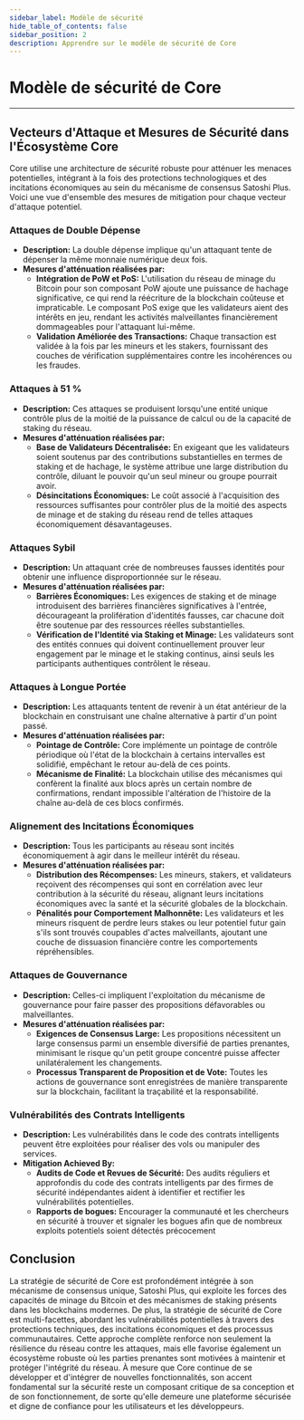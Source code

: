 ```yaml
---
sidebar_label: Modèle de sécurité
hide_table_of_contents: false
sidebar_position: 2
description: Apprendre sur le modèle de sécurité de Core
---
```


# Modèle de sécurité de Core

---

## Vecteurs d'Attaque et Mesures de Sécurité dans l'Écosystème Core

Core utilise une architecture de sécurité robuste pour atténuer les menaces potentielles, intégrant à la fois des protections technologiques et des incitations économiques au sein du mécanisme de consensus Satoshi Plus. Voici une vue d'ensemble des mesures de mitigation pour chaque vecteur d'attaque potentiel.

### Attaques de Double Dépense

- **Description:** La double dépense implique qu'un attaquant tente de dépenser la même monnaie numérique deux fois.
- **Mesures d'atténuation réalisées par:**
  - **Intégration de PoW et PoS:** L'utilisation du réseau de minage du Bitcoin pour son composant PoW ajoute une puissance de hachage significative, ce qui rend la réécriture de la blockchain coûteuse et impraticable. Le composant PoS exige que les validateurs aient des intérêts en jeu, rendant les activités malveillantes financièrement dommageables pour l'attaquant lui-même.
  - **Validation Améliorée des Transactions:** Chaque transaction est validée à la fois par les mineurs et les stakers, fournissant des couches de vérification supplémentaires contre les incohérences ou les fraudes.

### Attaques à 51 %

- **Description:** Ces attaques se produisent lorsqu'une entité unique contrôle plus de la moitié de la puissance de calcul ou de la capacité de staking du réseau.
- **Mesures d'atténuation réalisées par:**
  - **Base de Validateurs Décentralisée:** En exigeant que les validateurs soient soutenus par des contributions substantielles en termes de staking et de hachage, le système attribue une large distribution du contrôle, diluant le pouvoir qu'un seul mineur ou groupe pourrait avoir.
  - **Désincitations Économiques:** Le coût associé à l'acquisition des ressources suffisantes pour contrôler plus de la moitié des aspects de minage et de staking du réseau rend de telles attaques économiquement désavantageuses.

### Attaques Sybil

- **Description:** Un attaquant crée de nombreuses fausses identités pour obtenir une influence disproportionnée sur le réseau.
- **Mesures d'atténuation réalisées par:**
  - **Barrières Économiques:** Les exigences de staking et de minage introduisent des barrières financières significatives à l'entrée, décourageant la prolifération d'identités fausses, car chacune doit être soutenue par des ressources réelles substantielles.
  - **Vérification de l'Identité via Staking et Minage:** Les validateurs sont des entités connues qui doivent continuellement prouver leur engagement par le minage et le staking continus, ainsi seuls les participants authentiques contrôlent le réseau.

### Attaques à Longue Portée

- **Description:** Les attaquants tentent de revenir à un état antérieur de la blockchain en construisant une chaîne alternative à partir d'un point passé.
- **Mesures d'atténuation réalisées par:**
  - **Pointage de Contrôle:** Core implémente un pointage de contrôle périodique où l'état de la blockchain à certains intervalles est solidifié, empêchant le retour au-delà de ces points.
  - **Mécanisme de Finalité:** La blockchain utilise des mécanismes qui confèrent la finalité aux blocs après un certain nombre de confirmations, rendant impossible l'altération de l'histoire de la chaîne au-delà de ces blocs confirmés.

### Alignement des Incitations Économiques

- **Description:** Tous les participants au réseau sont incités économiquement à agir dans le meilleur intérêt du réseau.
- **Mesures d'atténuation réalisées par:**
  - **Distribution des Récompenses:** Les mineurs, stakers, et validateurs reçoivent des récompenses qui sont en corrélation avec leur contribution à la sécurité du réseau, alignant leurs incitations économiques avec la santé et la sécurité globales de la blockchain.
  - **Pénalités pour Comportement Malhonnête:** Les validateurs et les mineurs risquent de perdre leurs stakes ou leur potentiel futur gain s'ils sont trouvés coupables d'actes malveillants, ajoutant une couche de dissuasion financière contre les comportements répréhensibles.

### Attaques de Gouvernance

- **Description:** Celles-ci impliquent l'exploitation du mécanisme de gouvernance pour faire passer des propositions défavorables ou malveillantes.
- **Mesures d'atténuation réalisées par:**
  - **Exigences de Consensus Large:** Les propositions nécessitent un large consensus parmi un ensemble diversifié de parties prenantes, minimisant le risque qu'un petit groupe concentré puisse affecter unilatéralement les changements.
  - **Processus Transparent de Proposition et de Vote:** Toutes les actions de gouvernance sont enregistrées de manière transparente sur la blockchain, facilitant la traçabilité et la responsabilité.

### Vulnérabilités des Contrats Intelligents

- **Description:** Les vulnérabilités dans le code des contrats intelligents peuvent être exploitées pour réaliser des vols ou manipuler des services.
- **Mitigation Achieved By:**
  - **Audits de Code et Revues de Sécurité:** Des audits réguliers et approfondis du code des contrats intelligents par des firmes de sécurité indépendantes aident à identifier et rectifier les vulnérabilités potentielles.
  - **Rapports de bogues:** Encourager la communauté et les chercheurs en sécurité à trouver et signaler les bogues afin que de nombreux exploits potentiels soient détectés précocement

## Conclusion

La stratégie de sécurité de Core est profondément intégrée à son mécanisme de consensus unique, Satoshi Plus, qui exploite les forces des capacités de minage du Bitcoin et des mécanismes de staking présents dans les blockchains modernes. De plus, la stratégie de sécurité de Core est multi-facettes, abordant les vulnérabilités potentielles à travers des protections techniques, des incitations économiques et des processus communautaires. Cette approche complète renforce non seulement la résilience du réseau contre les attaques, mais elle favorise également un écosystème robuste où les parties prenantes sont motivées à maintenir et protéger l'intégrité du réseau. À mesure que Core continue de se développer et d'intégrer de nouvelles fonctionnalités, son accent fondamental sur la sécurité reste un composant critique de sa conception et de son fonctionnement, de sorte qu'elle demeure une plateforme sécurisée et digne de confiance pour les utilisateurs et les développeurs.
